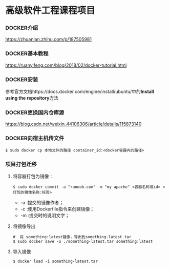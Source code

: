 #  高级软件工程课程项目

### DOCKER介绍

 https://zhuanlan.zhihu.com/p/187505981

### DOCKER基本教程

https://ruanyifeng.com/blog/2018/02/docker-tutorial.html

### DOCKER安装

参考官方文档https://docs.docker.com/engine/install/ubuntu/中的**Install using the repository**方法

### DOCKER更换国内仓库源

https://blog.csdn.net/weixin_44106306/article/details/115873140

### DOCKER向宿主机传文件

```shell
$ sudo docker cp 本地文件的路径 container_id:<docker容器内的路径>
```



### 项目打包迁移

1. 将容器打包为镜像：

    ```shell
    $ sudo docker commit -a "runoob.com" -m "my apache" <容器名称或id> <打包的镜像名称:标签>
    ```

    - -a :提交的镜像作者；
    - -c :使用Dockerfile指令来创建镜像；
    - -m :提交时的说明文字；

2. 将镜像导出

    ```shell
    #  将 something:latest镜像，导出到something-latest.tar
    $ sudo docker save -o ./something-latest.tar something:latest
    ```

3. 导入镜像

   ```shell
   $ docker load -i something-latest.tar
   ```

   
